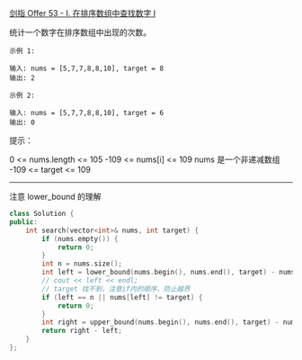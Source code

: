 [剑指 Offer 53 - I. 在排序数组中查找数字 I](https://leetcode-cn.com/problems/zai-pai-xu-shu-zu-zhong-cha-zhao-shu-zi-lcof/)

统计一个数字在排序数组中出现的次数。

```
示例 1:

输入: nums = [5,7,7,8,8,10], target = 8
输出: 2

示例 2:

输入: nums = [5,7,7,8,8,10], target = 6
输出: 0
```

提示：

0 <= nums.length <= 105
-109 <= nums[i] <= 109
nums 是一个非递减数组
-109 <= target <= 109

---

注意 lower_bound 的理解

```cpp
class Solution {
public:
    int search(vector<int>& nums, int target) {
        if (nums.empty()) {
            return 0;
        }
        int n = nums.size();
        int left = lower_bound(nums.begin(), nums.end(), target) - nums.begin();
        // cout << left << endl;
        // target 找不到，注意if内的顺序，防止越界
        if (left == n || nums[left] != target) {
            return 0;
        }
        int right = upper_bound(nums.begin(), nums.end(), target) - nums.begin();
        return right - left;
    }
};
```
